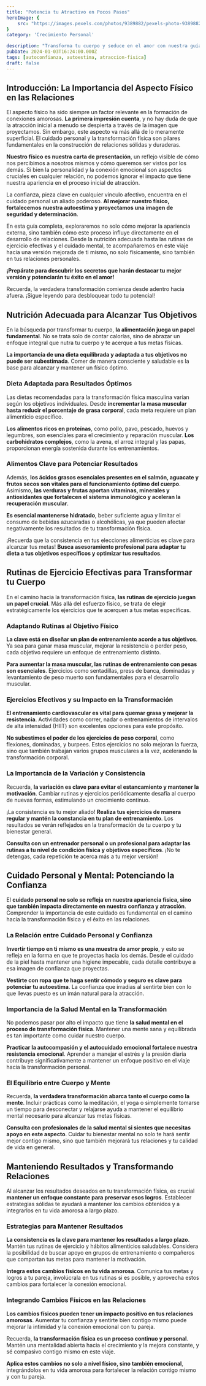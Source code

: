 ```yaml
---
title: "Potencia tu Atractivo en Pocos Pasos"
heroImage: {
	src: "https://images.pexels.com/photos/9389882/pexels-photo-9389882.jpeg?auto=compress&cs=tinysrgb&w=1260&h=750&dpr=1",
}
category: 'Crecimiento Personal'

description: "Transforma tu cuerpo y seduce en el amor con nuestra guía. Descubre la importancia del físico en las relaciones, consejos de nutrición, rutinas de ejercicio efectivas y cuidado personal para potenciar tu confianza y éxito amoroso."
pubDate: 2024-01-03T16:24:00.000Z
tags: [autoconfianza, autoestima, atraccion-fisica]
draft: false
---
```


## Introducción: La Importancia del Aspecto Físico en las Relaciones

El aspecto físico ha sido siempre un factor relevante en la formación de conexiones amorosas. **La primera impresión cuenta**, y no hay duda de que la atracción inicial a menudo se despierta a través de la imagen que proyectamos. Sin embargo, este aspecto va más allá de lo meramente superficial. El cuidado personal y la transformación física son pilares fundamentales en la construcción de relaciones sólidas y duraderas.

**Nuestro físico es nuestra carta de presentación**, un reflejo visible de cómo nos percibimos a nosotros mismos y cómo queremos ser vistos por los demás. Si bien la personalidad y la conexión emocional son aspectos cruciales en cualquier relación, no podemos ignorar el impacto que tiene nuestra apariencia en el proceso inicial de atracción.

La confianza, pieza clave en cualquier vínculo afectivo, encuentra en el cuidado personal un aliado poderoso. **Al mejorar nuestro físico, fortalecemos nuestra autoestima y proyectamos una imagen de seguridad y determinación**.

En esta guía completa, exploraremos no solo cómo mejorar la apariencia externa, sino también cómo este proceso influye directamente en el desarrollo de relaciones. Desde la nutrición adecuada hasta las rutinas de ejercicio efectivas y el cuidado mental, te acompañaremos en este viaje hacia una versión mejorada de ti mismo, no solo físicamente, sino también en tus relaciones personales.

**¡Prepárate para descubrir los secretos que harán destacar tu mejor versión y potenciarán tu éxito en el amor!**

Recuerda, la verdadera transformación comienza desde adentro hacia afuera. ¡Sigue leyendo para desbloquear todo tu potencial!

## Nutrición Adecuada para Alcanzar Tus Objetivos

En la búsqueda por transformar tu cuerpo, **la alimentación juega un papel fundamental**. No se trata solo de contar calorías, sino de abrazar un enfoque integral que nutra tu cuerpo y te acerque a tus metas físicas.

**La importancia de una dieta equilibrada y adaptada a tus objetivos no puede ser subestimada**. Comer de manera consciente y saludable es la base para alcanzar y mantener un físico óptimo.

### Dieta Adaptada para Resultados Óptimos

Las dietas recomendadas para la transformación física masculina varían según los objetivos individuales. Desde **incrementar la masa muscular hasta reducir el porcentaje de grasa corporal**, cada meta requiere un plan alimenticio específico.

**Los alimentos ricos en proteínas**, como pollo, pavo, pescado, huevos y legumbres, son esenciales para el crecimiento y reparación muscular. **Los carbohidratos complejos**, como la avena, el arroz integral y las papas, proporcionan energía sostenida durante los entrenamientos.

### Alimentos Clave para Potenciar Resultados

Además, **los ácidos grasos esenciales presentes en el salmón, aguacate y frutos secos son vitales para el funcionamiento óptimo del cuerpo**. Asimismo, **las verduras y frutas aportan vitaminas, minerales y antioxidantes que fortalecen el sistema inmunológico y aceleran la recuperación muscular**.

**Es esencial mantenerse hidratado**, beber suficiente agua y limitar el consumo de bebidas azucaradas o alcohólicas, ya que pueden afectar negativamente los resultados de tu transformación física.

¡Recuerda que la consistencia en tus elecciones alimenticias es clave para alcanzar tus metas! **Busca asesoramiento profesional para adaptar tu dieta a tus objetivos específicos y optimizar tus resultados**.

## Rutinas de Ejercicio Efectivas para Transformar tu Cuerpo

En el camino hacia la transformación física, **las rutinas de ejercicio juegan un papel crucial**. Más allá del esfuerzo físico, se trata de elegir estratégicamente los ejercicios que te acerquen a tus metas específicas.

### Adaptando Rutinas al Objetivo Físico

**La clave está en diseñar un plan de entrenamiento acorde a tus objetivos**. Ya sea para ganar masa muscular, mejorar la resistencia o perder peso, cada objetivo requiere un enfoque de entrenamiento distinto.

**Para aumentar la masa muscular, las rutinas de entrenamiento con pesas son esenciales**. Ejercicios como sentadillas, press de banca, dominadas y levantamiento de peso muerto son fundamentales para el desarrollo muscular.

### Ejercicios Efectivos y su Impacto en la Transformación

**El entrenamiento cardiovascular es vital para quemar grasa y mejorar la resistencia**. Actividades como correr, nadar o entrenamientos de intervalos de alta intensidad (HIIT) son excelentes opciones para este propósito.

**No subestimes el poder de los ejercicios de peso corporal**, como flexiones, dominadas, y burpees. Estos ejercicios no solo mejoran la fuerza, sino que también trabajan varios grupos musculares a la vez, acelerando la transformación corporal.

### La Importancia de la Variación y Consistencia

Recuerda, **la variación es clave para evitar el estancamiento y mantener la motivación**. Cambiar rutinas y ejercicios periódicamente desafía al cuerpo de nuevas formas, estimulando un crecimiento continuo.

¡La consistencia es tu mejor aliado! **Realiza tus ejercicios de manera regular y mantén la constancia en tu plan de entrenamiento**. Los resultados se verán reflejados en la transformación de tu cuerpo y tu bienestar general.

**Consulta con un entrenador personal o un profesional para adaptar las rutinas a tu nivel de condición física y objetivos específicos**. ¡No te detengas, cada repetición te acerca más a tu mejor versión!

## Cuidado Personal y Mental: Potenciando la Confianza

El **cuidado personal no solo se refleja en nuestra apariencia física, sino que también impacta directamente en nuestra confianza y atracción**. Comprender la importancia de este cuidado es fundamental en el camino hacia la transformación física y el éxito en las relaciones.

### La Relación entre Cuidado Personal y Confianza

**Invertir tiempo en ti mismo es una muestra de amor propio**, y esto se refleja en la forma en que te proyectas hacia los demás. Desde el cuidado de la piel hasta mantener una higiene impecable, cada detalle contribuye a esa imagen de confianza que proyectas.

**Vestirte con ropa que te haga sentir cómodo y seguro es clave para potenciar tu autoestima**. La confianza que irradias al sentirte bien con lo que llevas puesto es un imán natural para la atracción.

### Importancia de la Salud Mental en la Transformación

No podemos pasar por alto el impacto que tiene **la salud mental en el proceso de transformación física**. Mantener una mente sana y equilibrada es tan importante como cuidar nuestro cuerpo.

**Practicar la autocompasión y el autocuidado emocional fortalece nuestra resistencia emocional**. Aprender a manejar el estrés y la presión diaria contribuye significativamente a mantener un enfoque positivo en el viaje hacia la transformación personal.

### El Equilibrio entre Cuerpo y Mente

Recuerda, **la verdadera transformación abarca tanto el cuerpo como la mente**. Incluir prácticas como la meditación, el yoga o simplemente tomarse un tiempo para desconectar y relajarse ayuda a mantener el equilibrio mental necesario para alcanzar tus metas físicas.

**Consulta con profesionales de la salud mental si sientes que necesitas apoyo en este aspecto**. Cuidar tu bienestar mental no solo te hará sentir mejor contigo mismo, sino que también mejorará tus relaciones y tu calidad de vida en general.

## Manteniendo Resultados y Transformando Relaciones

Al alcanzar los resultados deseados en tu transformación física, es crucial **mantener un enfoque constante para preservar esos logros**. Establecer estrategias sólidas te ayudará a mantener los cambios obtenidos y a integrarlos en tu vida amorosa a largo plazo.

### Estrategias para Mantener Resultados

**La consistencia es la clave para mantener los resultados a largo plazo**. Mantén tus rutinas de ejercicio y hábitos alimenticios saludables. Considera la posibilidad de buscar apoyo en grupos de entrenamiento o compañeros que compartan tus metas para mantener la motivación.

**Integra estos cambios físicos en tu vida amorosa**. Comunica tus metas y logros a tu pareja, involúcrala en tus rutinas si es posible, y aprovecha estos cambios para fortalecer la conexión emocional.

### Integrando Cambios Físicos en las Relaciones

**Los cambios físicos pueden tener un impacto positivo en tus relaciones amorosas**. Aumentar tu confianza y sentirte bien contigo mismo puede mejorar la intimidad y la conexión emocional con tu pareja.

Recuerda, **la transformación física es un proceso continuo y personal**. Mantén una mentalidad abierta hacia el crecimiento y la mejora constante, y sé compasivo contigo mismo en este viaje.

**Aplica estos cambios no solo a nivel físico, sino también emocional**, integrándolos en tu vida amorosa para fortalecer la relación contigo mismo y con tu pareja.
